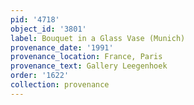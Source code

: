 ```yaml
---
pid: '4718'
object_id: '3801'
label: Bouquet in a Glass Vase (Munich)
provenance_date: '1991'
provenance_location: France, Paris
provenance_text: Gallery Leegenhoek
order: '1622'
collection: provenance
---
```


